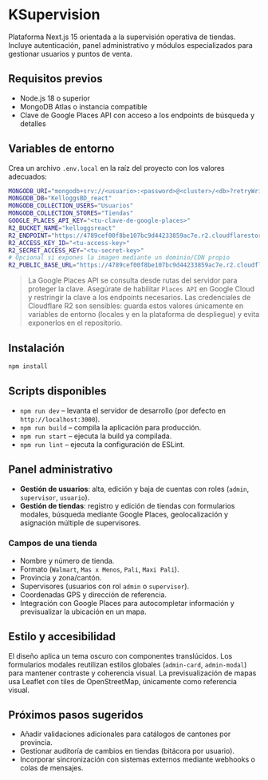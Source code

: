 # KSupervision

Plataforma Next.js 15 orientada a la supervisión operativa de tiendas. Incluye autenticación, panel administrativo y módulos especializados para gestionar usuarios y puntos de venta.

## Requisitos previos

- Node.js 18 o superior
- MongoDB Atlas o instancia compatible
- Clave de Google Places API con acceso a los endpoints de búsqueda y detalles

## Variables de entorno

Crea un archivo `.env.local` en la raíz del proyecto con los valores adecuados:

```bash
MONGODB_URI="mongodb+srv://<usuario>:<password>@<cluster>/<db>?retryWrites=true&w=majority"
MONGODB_DB="KelloggsBD_react"
MONGODB_COLLECTION_USERS="Usuarios"
MONGODB_COLLECTION_STORES="Tiendas"
GOOGLE_PLACES_API_KEY="<tu-clave-de-google-places>"
R2_BUCKET_NAME="kelloggsreact"
R2_ENDPOINT="https://4789cef00f8be107bc9d44233859ac7e.r2.cloudflarestorage.com"
R2_ACCESS_KEY_ID="<tu-access-key>"
R2_SECRET_ACCESS_KEY="<tu-secret-key>"
# Opcional si expones la imagen mediante un dominio/CDN propio
R2_PUBLIC_BASE_URL="https://4789cef00f8be107bc9d44233859ac7e.r2.cloudflarestorage.com/kelloggsreact"
```

> La Google Places API se consulta desde rutas del servidor para proteger la clave. Asegúrate de habilitar `Places API` en Google Cloud y restringir la clave a los endpoints necesarios.
> Las credenciales de Cloudflare R2 son sensibles: guarda estos valores únicamente en variables de entorno (locales y en la plataforma de despliegue) y evita exponerlos en el repositorio.

## Instalación

```bash
npm install
```

## Scripts disponibles

- `npm run dev` – levanta el servidor de desarrollo (por defecto en `http://localhost:3000`).
- `npm run build` – compila la aplicación para producción.
- `npm run start` – ejecuta la build ya compilada.
- `npm run lint` – ejecuta la configuración de ESLint.

## Panel administrativo

- **Gestión de usuarios**: alta, edición y baja de cuentas con roles (`admin`, `supervisor`, `usuario`).
- **Gestión de tiendas**: registro y edición de tiendas con formularios modales, búsqueda mediante Google Places, geolocalización y asignación múltiple de supervisores.

### Campos de una tienda

- Nombre y número de tienda.
- Formato (`Walmart`, `Mas x Menos`, `Pali`, `Maxi Pali`).
- Provincia y zona/cantón.
- Supervisores (usuarios con rol `admin` o `supervisor`).
- Coordenadas GPS y dirección de referencia.
- Integración con Google Places para autocompletar información y previsualizar la ubicación en un mapa.

## Estilo y accesibilidad

El diseño aplica un tema oscuro con componentes translúcidos. Los formularios modales reutilizan estilos globales (`admin-card`, `admin-modal`) para mantener contraste y coherencia visual. La previsualización de mapas usa Leaflet con tiles de OpenStreetMap, únicamente como referencia visual.

## Próximos pasos sugeridos

- Añadir validaciones adicionales para catálogos de cantones por provincia.
- Gestionar auditoría de cambios en tiendas (bitácora por usuario).
- Incorporar sincronización con sistemas externos mediante webhooks o colas de mensajes.
